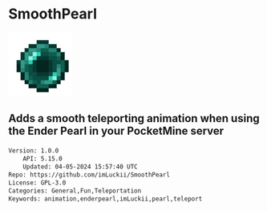 # SmoothPearl
<img src="https://raw.githubusercontent.com/imLuckii/SmoothPearl/0eee4c3d130ea5c5507bdfe25506e23131150d77/icon.png" width="128" height="128" />

## Adds a smooth teleporting animation when using the Ender Pearl in your PocketMine server
```properties
Version: 1.0.0
    API: 5.15.0
    Updated: 04-05-2024 15:57:40 UTC
Repo: https://github.com/imLuckii/SmoothPearl
License: GPL-3.0
Categories: General,Fun,Teleportation
Keywords: animation,enderpearl,imLuckii,pearl,teleport
```